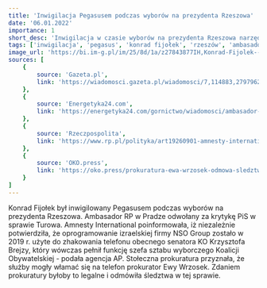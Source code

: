 ```yaml
---
title: 'Inwigilacja Pegasusem podczas wyborów na prezydenta Rzeszowa'
date: '06.01.2022'
importance: 1
short_desc: 'Inwigilacja w czasie wyborów na prezydenta Rzeszowa narzędziem szpiegowskim Pegasus.'
tags: ['inwigilacja', 'pegasus', 'konrad fijołek', 'rzeszów', 'ambasador', 'praga', 'turow', 'krzysztof brejza', 'amnesty international', 'ewa wrzosek', 'prokuratura']
image_url: 'https://bi.im-g.pl/im/25/8d/1a/z27843877IH,Konrad-Fijolek--prezydent-Rzeszowa--deklaruje-ze-n.jpg'
sources: [
    {
        source: 'Gazeta.pl',
        link: 'https://wiadomosci.gazeta.pl/wiadomosci/7,114883,27979627,konrad-fijolek-byl-inwigilowany-pegasusem-kazdy-krok-byl-znany.html'
    },
    {
        source: 'Energetyka24.com',
        link: 'https://energetyka24.com/gornictwo/wiadomosci/ambasador-w-pradze-bedzie-odwolany-powodem-nieodpowiedzialna-wypowiedz-o-turowie'
    },
    {
        source: 'Rzeczpospolita',
        link: 'https://www.rp.pl/polityka/art19260901-amnesty-international-potwierdza-ze-przeciw-brejzie-uzyto-pegasusa'
    },
    {
        source: 'OKO.press',
        link: 'https://oko.press/prokuratura-ewa-wrzosek-odmowa-sledztwa/'
    }
]
---
```


Konrad Fijołek był inwigilowany Pegasusem podczas wyborów na prezydenta Rzeszowa. Ambasador RP w Pradze odwołany za krytykę PiS w sprawie Turowa. Amnesty International poinformowała, iż niezależnie potwierdziła, że oprogramowanie izraelskiej firmy NSO Group zostało w 2019 r. użyte do zhakowania telefonu obecnego senatora KO Krzysztofa Brejzy, który wówczas pełnił funkcję szefa sztabu wyborczego Koalicji Obywatelskiej - podała agencja AP. Stołeczna prokuratura przyznała, że służby mogły włamać się na telefon prokurator Ewy Wrzosek. Zdaniem prokuratury byłoby to legalne i odmówiła śledztwa w tej sprawie.